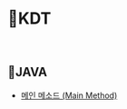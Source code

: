 # 🎹KDT

<br>

## 🎼JAVA

- [메인 메소드 (Main Method)](https://github.com/GitHub-MSW/KDT/blob/main/JAVA/%EB%A9%94%EC%9D%B8%20%EB%A9%94%EC%86%8C%EB%93%9C%20(Main%20Method).md) <br>

